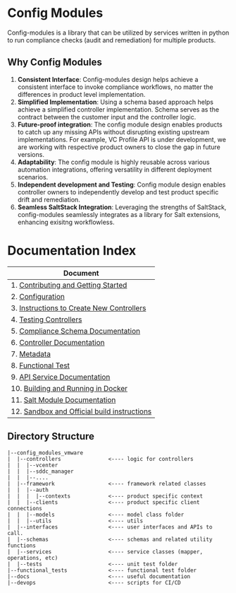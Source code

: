 
# Config Modules

Config-modules is a library that can be utilized by services written in python to run compliance checks (audit and remediation) for multiple products.

## Why Config Modules

1. **Consistent Interface**: Config-modules design helps achieve a consistent interface to invoke compliance workflows, no matter the differences in product level implementation. 
2. **Simplified Implementation**: Using a schema based approach helps achieve a simplified controller implementation. Schema serves as the contract between the customer input and the controller logic.
3. **Future-proof integration**: The config module design enables products to catch up any missing APIs without disrupting existing upstream implementations. For example, VC Profile API is under development, we are working with respective product owners to close the gap in future versions. 
4. **Adaptability**: The config module is highly reusable across various automation integrations, offering versatility in different deployment scenarios.
5. **Independent development and Testing**: Config module design enables controller owners to independently develop and test product specific drift and remediation.
6. **Seamless SaltStack Integration**: Leveraging the strengths of SaltStack, config-modules seamlessly integrates as a library for Salt extensions, enhancing exisitng workflowless.

# Documentation Index

| Document                                                                                    |
|---------------------------------------------------------------------------------------------|
| 1. [Contributing and Getting Started](CONTRIBUTING.md)                                      |
| 2. [Configuration](docs/configuration.md)                                                   |
| 3. [Instructions to Create New Controllers](docs/instructions-to-create-new-controllers.md) |
| 4. [Testing Controllers](docs/testing-controllers.md)                                       |
| 5. [Compliance Schema Documentation](docs/compliance-schema-documentation.md)               |
| 6. [Controller Documentation](docs/controllers/markdown/index.md)                           |
| 7. [Metadata](docs/metadata.md)                                                             |
| 8. [Functional Test](functional_tests/README.md)                                            |
| 9. [API Service Documentation](docs/api-service.md)                                         |
| 10. [Building and Running in Docker](docs/docker-instructions.md)                           |
| 11. [Salt Module Documentation](docs/salt-modules.md)                                       |
| 12. [Sandbox and Official build instructions](support/gobuild.md)                                       |

## Directory Structure

```
|--config_modules_vmware
|  |--controllers               <---- logic for controllers               
|  |  |--vcenter               
|  |  |--sddc_manager
|  |  |--....
|  |--framework                 <---- framework related classes
|  |  |--auth       
|  |  |  |--contexts            <---- product specific context
|  |  |--clients                <---- product specific client connections
|  |  |--models                 <---- model class folder
|  |  |--utils                  <---- utils
|  |--interfaces                <---- user interfaces and APIs to call. 
|  |--schemas                   <---- schemas and related utility functions 
|  |--services                  <---- service classes (mapper, operations, etc)
|  |--tests                     <---- unit test folder
|--functional_tests             <---- functional test folder
|--docs                         <---- useful documentation
|--devops                       <---- scripts for CI/CD
```
